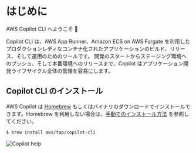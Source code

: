 # はじめに

AWS Copilot CLI へようこそ 🎉

Copilot CLI は、AWS App Runner、Amazon ECS on AWS Fargate を利用したプロダクションレディなコンテナ化されたアプリケーションのビルド、リリース、そして運用のためのツールです。
開発のスタートからステージング環境へのプッシュ、そして本番環境へのリリースまで、Copilot はアプリケーション開発ライフサイクル全体の管理を容易にします。

## Copilot CLI のインストール
AWS Copilot は [Homebrew](https://brew.sh/) もしくはバイナリのダウンロードでインストールできます。Homebrew を利用しない場合は、[手動でのインストール方法](./getting-started/install.ja.md#手動でインストール) を参照してください。

```sh
$ brew install aws/tap/copilot-cli
```

![Copilot help](https://user-images.githubusercontent.com/828419/85797638-e181ae00-b6f0-11ea-8751-3a7552e3fa7f.png)
